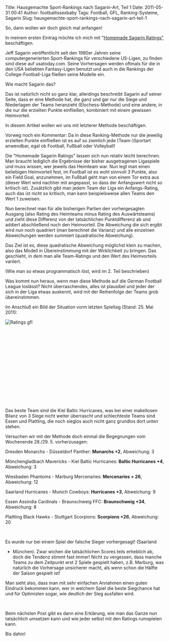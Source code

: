 Title: Hausgemachte Sport-Rankings nach Sagarin-Art, Teil 1
Date: 2011-05-31 00:41
Author: footballissexbaby
Tags: Football, GFL, Ranking-Systeme, Sagarin
Slug: hausgemachte-sport-rankings-nach-sagarin-art-teil-1

So, dann wollen wir doch gleich mal anfangen!

In meinem ersten Eintrag möchte ich mich mit "[Homemade Sagarin
Ratings"][] beschäftigen.

Jeff Sagarin veröffentlicht seit den 1980er Jahren seine
computergenerierten Sport-Rankings für verschiedene US-Ligen, zu finden
sind diese auf usatoday.com. Seine Vorhersagen werden oftmals für die in
den USA beliebten Fantasy-Ligen benutzt und auch in die Rankings der
College-Football-Liga fließen seine Modelle ein.

Wie macht Sagarin das?

Das ist natürlich nicht so ganz klar, allerdings beschreibt Sagarin auf
seiner Seite, dass er eine Methode hat, die ganz und gar nur die Siege
und Niederlagen der Teams heranzieht (Elochess-Methode) und eine andere,
in die nur die erzielten Punkte einfließen, kombiniert mit einem
gewissen Heimvorteil.

In diesem Artikel wollen wir uns mit letzterer Methode beschäftigen.

Vorweg noch ein Kommentar: Da in diese Ranking-Methode nur die jeweilig
erzielten Punkte einfließen ist es auf so ziemlich jede (Team-)Sportart
anwendbar, egal ob Football, Fußball oder Volleyball!

Die "Homemade Sagarin Ratings" lassen sich nun relativ leicht berechnen.
Man braucht lediglich die Ergebnisse der bisher ausgetragenen Ligaspiele
und muss wissen, wer jeweils das Heimteam war. Nun legt man einen
beliebigen Heimvorteil fest, im Football ist es wohl sinnvoll 3 Punkte,
also ein Field Goal, anzunehmen, im Fußball geht man von einem Tor extra
aus (dieser Wert wird nachher mit angepasst, so dass der Anfangswert
nicht so kritisch ist). Zusätzlich gibt man jedem Team der Liga ein
Anfangs-Rating, auch das ist nicht so kritisch, man kann beispielsweise
allen Teams den Wert 1 zuweisen.

Nun berechnet man für alle bisherigen Partien den vorhergesagten Ausgang
(also Rating des Heimteams minus Rating des Auswärtsteams) und zieht
diese Differenz von der tatsächlichen Punktdifferenz ab und addiert
abschließend noch den Heimvorteil. Die Abweichung die sich ergibt wird
nun noch quadriert (man berechnet die Varianz) und alle einzelnen
Abweichungen werden summiert (quadratische Abweichung).

Das Ziel ist es, diese quadratische Abweichung möglichst klein zu
machen, also das Modell in Übereinstimmung mit der Wirklichkeit zu
bringen. Das geschieht, in dem man alle Team-Ratings und den Wert des
Heimvorteils variiert.

(Wie man so etwas programmatisch löst, wird im 2. Teil beschrieben)

Was kommt nun heraus, wenn man diese Methode auf die German Football
League loslässt? Nicht überraschendes, alles ist plausibel und jeder der
sich in der Liga etwas auskennt, wird mit der Reihenfolge der Teams grob
übereinstimmen.

Im Anschluß ein Bild der Situation vorm letzten Spieltag (Stand: 25. Mai
2011):

![Ratings gfl][]

 

 

 

 

 

 

 

 

Das beste Team sind die Kiel Baltic Hurricanes, was bei einer makellosen
Bilanz von 3 Siege nicht weiter überrascht und schlechteste Teams sind
Essen und Plattling, die noch sieglos auch nicht ganz grundlos dort
unten stehen.

Versuchen wir mit der Methode doch einmal die Begegnungen vom Wochenende
28./29. 5. vorherzusagen:

Dresden Monarchs - Düsseldorf Panther: **Monarchs +2**, Abweichung: 3

Mönchengladbach Mavericks - Kiel Baltic Hurricanes: **Baltic Hurricanes
+4**, Abweichung: 3

Wiesbaden Phantoms - Marburg Mercenaries: **Mercenaries + 26**,
Abweichung: 12

Saarland Hurricanes - Munich Cowboys: **Hurricanes +3**, Abweichung: 9

Essen Assindia Cardinals - Braunschweig FFC: **Braunschweig +34**,
Abweichung: 8

Plattling Black Hawks - Stuttgart Scorpions: **Scorpions +26**,
Abweichung: 20

 

Es wurde nur bei einem Spiel der falsche Sieger vorhergesagt! (Saarland
- München). Zwar wichen die tatsächlichen Scores teils erheblich ab,
doch die Tendenz stimmt fast immer! Nicht zu vergessen, dass manche
Teams zu dem Zeitpunkt erst 2 Spiele gespielt haben, z.B. Marburg, was
natürlich die Vorhersage unsicherer macht, als wenn schon die Hälfte der
Saison gespielt ist!

Man sieht also, dass man mit sehr einfachen Annahmen einen guten
Eindruck bekommen kann, wer in welchem Spiel die beste Siegchance hat
und für Optimisten sogar, wie deutlich der Sieg ausfallen wird.

 

Beim nächsten Post gibt es dann eine Erklärung, wie man das Ganze nun
tatsächlich umsetzen kann und wie jeder selbst mit den Ratings
rumspielen kann.

Bis dahin!

  [Homemade Sagarin Ratings"]: http://www.advancednflstats.com/2008/05/homemade-sagarin-ratings.html
  [Ratings gfl]: http://footballissexbaby.de/wp-content/uploads/2011/05/ratings_gfl.png
    "ratings_gfl.png"
